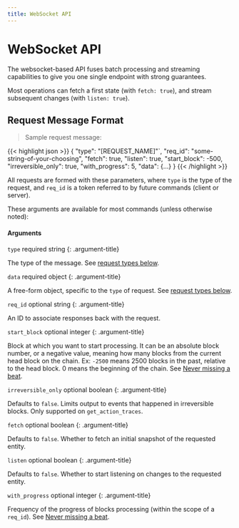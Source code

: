 ```yaml
---
title: WebSocket API
---
```


# WebSocket API

The websocket-based API fuses batch processing and streaming
capabilities to give you one single endpoint with strong guarantees.

Most operations can fetch a first state (with `fetch: true`), and stream subsequent changes (with `listen: true`).

## Request Message Format

> Sample request message:

{{< highlight json >}}
{
 "type": "[REQUEST_NAME]"`,
 "req_id": "some-string-of-your-choosing",
 "fetch": true,
 "listen": true,
 "start_block": -500,
 "irreversible_only": true,
 "with_progress": 5,
 "data": {...}
}
{{< /highlight >}}

All requests are formed with these parameters, where `type` is the
type of the request, and `req_id` is a token referred to by future
commands (client or server).


These arguments are available for most commands (unless otherwise noted):

#### Arguments

`type` required string
{: .argument-title}

The type of the message. See [request types below](#websocket-request-types).

<div class="argument-separator"></div>

`data` required object
{: .argument-title}

A free-form object, specific to the `type` of request. See [request types below](#websocket-request-types).

<div class="argument-separator"></div>

`req_id` optional string
{: .argument-title}

An ID to associate responses back with the request.

<div class="argument-separator"></div>

`start_block` optional integer
{: .argument-title}

Block at which you want to start processing.  It can be an absolute block number, or a negative value, meaning how many blocks from the current head block on the chain. Ex: `-2500` means 2500 blocks in the past, relative to the head block. 0 means the beginning of the chain. See [Never missing a beat](#websocket-never-miss-a-beat).

<div class="argument-separator"></div>

`irreversible_only` optional boolean
{: .argument-title}

Defaults to `false`. Limits output to events that happened in irreversible blocks. Only supported on `get_action_traces`.

<div class="argument-separator"></div>

`fetch` optional boolean
{: .argument-title}

Defaults to `false`. Whether to fetch an initial snapshot of the requested entity.

<div class="argument-separator"></div>

`listen` optional boolean
{: .argument-title}

Defaults to `false`. Whether to start listening on changes to the requested entity.

<div class="argument-separator"></div>

`with_progress` optional integer
{: .argument-title}

Frequency of the progress of blocks processing (within the scope of a `req_id`). See [Never missing a beat](#websocket-never-miss-a-beat).